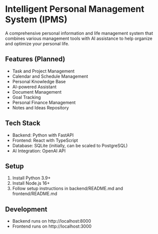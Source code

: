 # Intelligent Personal Management System (IPMS)

A comprehensive personal information and life management system that combines various management tools with AI assistance to help organize and optimize your personal life.

## Features (Planned)
- Task and Project Management
- Calendar and Schedule Management
- Personal Knowledge Base
- AI-powered Assistant
- Document Management
- Goal Tracking
- Personal Finance Management
- Notes and Ideas Repository

## Tech Stack
- Backend: Python with FastAPI
- Frontend: React with TypeScript
- Database: SQLite (initially, can be scaled to PostgreSQL)
- AI Integration: OpenAI API

## Setup
1. Install Python 3.9+
2. Install Node.js 16+
3. Follow setup instructions in backend/README.md and frontend/README.md

## Development
- Backend runs on http://localhost:8000
- Frontend runs on http://localhost:3000
